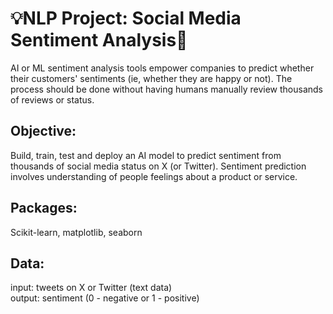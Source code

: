 # 💡NLP Project: Social Media Sentiment Analysis💬
AI or ML sentiment analysis tools empower companies to predict whether their customers' sentiments (ie, whether they are happy or not). 
The process should be done without having humans manually review thousands of reviews or status. 

## Objective:
Build, train, test and deploy an AI model to predict sentiment from thousands of social media status on X (or Twitter). 
Sentiment prediction involves understanding of people feelings about a product or service. 

## Packages:
Scikit-learn, matplotlib, seaborn

## Data:
input: tweets on X or Twitter (text data) <br>
output: sentiment (0 - negative or 1 - positive)
